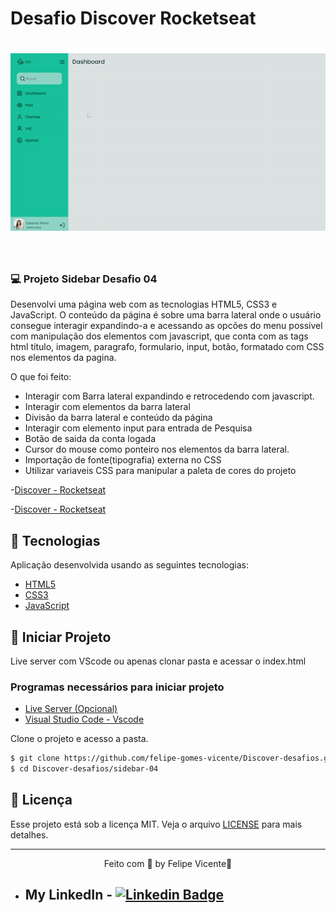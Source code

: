 # Desafio Discover Rocketseat

<h1 align="center">
    <img alt="Sidebar" title="Imagem da pagina sidabar" src="./assets/print-sidebar.gif" />
</h1>

<br>

### 💻 Projeto Sidebar Desafio 04
Desenvolvi uma página web com as tecnologias HTML5, CSS3 e JavaScript. O conteúdo da página é sobre uma barra lateral onde o usuário consegue interagir expandindo-a e acessando as opcões do menu possível com manipulação dos elementos com javascript, que conta com as tags html título, imagem, paragrafo, formulario, input, botão, formatado com CSS nos elementos da pagina.

O que foi feito:
- Interagir com Barra lateral expandindo e retrocedendo com javascript.
- Interagir com elementos da barra lateral
- Divisão da barra lateral e conteúdo da página
- Interagir com elemento input para entrada de Pesquisa
- Botão de saida da conta logada
- Cursor do mouse como ponteiro nos elementos da barra lateral.
- Importação de fonte(tipografia) externa no CSS
- Utilizar variaveis CSS para manipular a paleta de cores do projeto


-[Discover - Rocketseat](https://app.rocketseat.com.br/discover)

  
-[Discover - Rocketseat](https://app.rocketseat.com.br/discover)

## 🧪 Tecnologias

Aplicação desenvolvida usando as seguintes tecnologias:

- [HTML5](https://www.w3schools.com/html/default.asp)
- [CSS3](https://www.w3schools.com/css/default.asp)
- [JavaScript](https://developer.mozilla.org/pt-BR/docs/Web/JavaScript)

## 🚀 Iniciar Projeto
Live server com VScode ou apenas clonar pasta e acessar o index.html

###  Programas necessários para iniciar projeto
- [Live Server (Opcional)](https://marketplace.visualstudio.com/items?itemName=ritwickdey.LiveServer)
- [Visual Studio Code - Vscode](https://code.visualstudio.com/)

Clone o projeto e acesso a pasta.

```bash
$ git clone https://github.com/felipe-gomes-vicente/Discover-desafios.git
$ cd Discover-desafios/sidebar-04
```

## 📝 Licença

Esse projeto está sob a licença MIT. Veja o arquivo [LICENSE](LICENSE.md) para mais detalhes.


---

<p align="center">Feito com 💜 by Felipe Vicente👋</p>  

- ## My LinkedIn - [![Linkedin Badge](https://img.shields.io/badge/-FelipeVicente-blue?style=flat-square&logo=Linkedin&logoColor=white&link=https://www.linkedin.com/in/felipe-gomes-vicente/)](https://www.linkedin.com/in/felipe-gomes-vicente/) 

